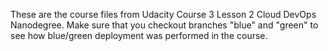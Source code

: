 These are the course files from Udacity Course 3 Lesson 2 Cloud DevOps Nanodegree. Make sure that you checkout branches "blue" and "green" to see how blue/green deployment was performed in the course.
